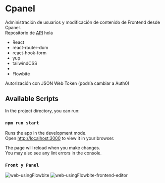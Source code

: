 # Cpanel

Administración de usuarios y modificación de contenido de Frontend desde Cpanel.\
Repositorio de [API](https://github.com/techeca/API_Cpanel)
hola

- React
- react-router-dom
- react-hook-form
- yup
- tailwindCSS
-
- Flowbite

Autorización con JSON Web Token (podría cambiar a Auth0)

## Available Scripts

In the project directory, you can run:

### `npm run start`

Runs the app in the development mode.\
Open [http://localhost:3000](http://localhost:3000) to view it in your browser.

The page will reload when you make changes.\
You may also see any lint errors in the console.

### `Front y Panel`

![web-usingFlowbite](https://user-images.githubusercontent.com/53408118/187082710-2c94f09f-8335-4888-99b9-cb17c3f6e1fe.png)
![web-usingFlowbite-frontend-editor](https://user-images.githubusercontent.com/53408118/187083736-444d5b46-ab1c-45f0-ab59-c2f4182526bf.png)
